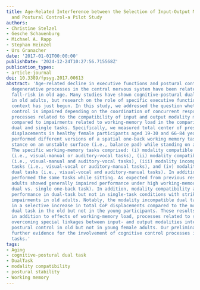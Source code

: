 ```yaml
---
title: Age-Related Interference between the Selection of Input-Output Modality Mappings
  and Postural Control-a Pilot Study
authors:
- Christine Stelzel
- Gesche Schauenburg
- Michael A. Rapp
- Stephan Heinzel
- Urs Granacher
date: '2017-01-01T00:00:00'
publishDate: '2024-12-24T10:27:56.715568Z'
publication_types:
- article-journal
doi: 10.3389/fpsyg.2017.00613
abstract: 'Age-related decline in executive functions and postural control due to
  degenerative processes in the central nervous system have been related to increased
  fall-risk in old age. Many studies have shown cognitive-postural dual-task interference
  in old adults, but research on the role of specific executive functions in this
  context has just begun. In this study, we addressed the question whether postural
  control is impaired depending on the coordination of concurrent response-selection
  processes related to the compatibility of input and output modality mappings as
  compared to impairments related to working-memory load in the comparison of cognitive
  dual and single tasks. Specifically, we measured total center of pressure (CoP)
  displacements in healthy female participants aged 19-30 and 66-84 years while they
  performed different versions of a spatial one-back working memory task during semi-tandem
  stance on an unstable surface (i.e., balance pad) while standing on a force plate.
  The specific working-memory tasks comprised: (i) modality compatible single tasks
  (i.e., visual-manual or auditory-vocal tasks), (ii) modality compatible dual tasks
  (i.e., visual-manual and auditory-vocal tasks), (iii) modality incompatible single
  tasks (i.e., visual-vocal or auditory-manual tasks), and (iv) modality incompatible
  dual tasks (i.e., visual-vocal and auditory-manual tasks). In addition, participants
  performed the same tasks while sitting. As expected from previous research, old
  adults showed generally impaired performance under high working-memory load (i.e.,
  dual vs. single one-back task). In addition, modality compatibility affected one-back
  performance in dual-task but not in single-task conditions with strikingly pronounced
  impairments in old adults. Notably, the modality incompatible dual task also resulted
  in a selective increase in total CoP displacements compared to the modality compatible
  dual task in the old but not in the young participants. These results suggest that
  in addition to effects of working-memory load, processes related to simultaneously
  overcoming special linkages between input- and output modalities interfere with
  postural control in old but not in young female adults. Our preliminary data provide
  further evidence for the involvement of cognitive control processes in postural
  tasks.'
tags:
- Aging
- cognitive-postural dual task
- DualTask
- modality compatibility
- postural stability
- Working memory
---
```

